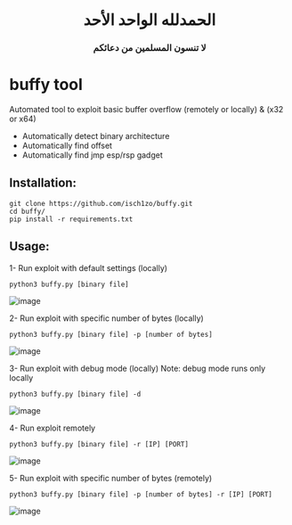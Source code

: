 <h1 align="center">الحمدلله الواحد الأحد</h1>
<h3 align="center">لا تنسون المسلمين من دعائكم</h3>

# buffy tool
Automated tool to exploit basic buffer overflow (remotely or locally) &amp; (x32 or x64)
+ Automatically detect binary architecture
+ Automatically find offset
+ Automatically find jmp esp/rsp gadget


## Installation:
```
git clone https://github.com/isch1zo/buffy.git
cd buffy/
pip install -r requirements.txt
```

## Usage:
1- Run exploit with default settings (locally)
```
python3 buffy.py [binary file]
```
![image](https://user-images.githubusercontent.com/42019491/151808704-523124e5-ccb2-43ce-b427-5a9c5c55b904.png)

2- Run exploit with specific number of bytes (locally)
```
python3 buffy.py [binary file] -p [number of bytes]
```
![image](https://user-images.githubusercontent.com/42019491/151809034-7557e722-d064-4382-b322-0a43a24a37ef.png)

3- Run exploit with debug mode (locally)
Note: debug mode runs only locally
```
python3 buffy.py [binary file] -d
```
![image](https://user-images.githubusercontent.com/42019491/151809277-15fcc5a0-5fe9-483b-ac79-f83359e9a34b.png)

4- Run exploit remotely
```
python3 buffy.py [binary file] -r [IP] [PORT]
```
![image](https://user-images.githubusercontent.com/42019491/151810105-9a215a32-7313-4dc2-81a0-87bf642bb107.png)

5- Run exploit with specific number of bytes (remotely)
```
python3 buffy.py [binary file] -p [number of bytes] -r [IP] [PORT]
```
![image](https://user-images.githubusercontent.com/42019491/151810375-8501d73b-5b68-49a1-b69f-367f271c0758.png)

